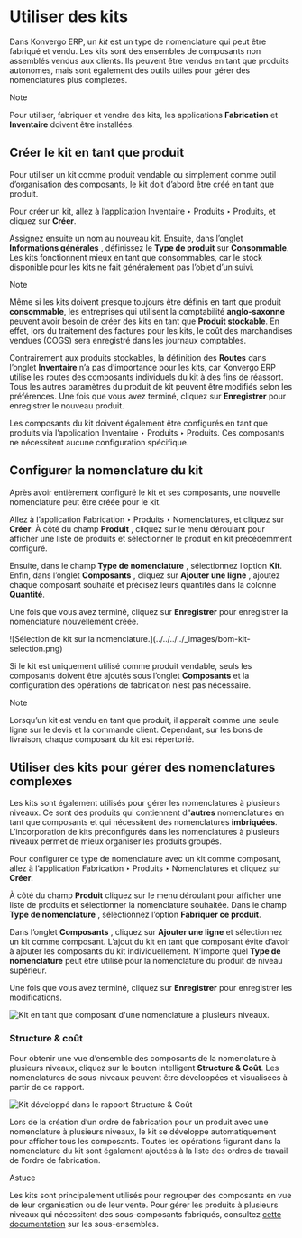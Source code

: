 # Utiliser des kits

Dans Konvergo ERP, un _kit_ est un type de nomenclature qui peut être fabriqué et
vendu. Les kits sont des ensembles de composants non assemblés vendus aux
clients. Ils peuvent être vendus en tant que produits autonomes, mais sont
également des outils utiles pour gérer des nomenclatures plus complexes.

<div class="alert alert-primary">
<p class="alert-title">
Note</p><p>Pour utiliser, fabriquer et vendre des kits, les applications <b>Fabrication</b> et <b>Inventaire</b> doivent être installées.</p>
</div>

## Créer le kit en tant que produit

Pour utiliser un kit comme produit vendable ou simplement comme outil
d’organisation des composants, le kit doit d’abord être créé en tant que
produit.

Pour créer un kit, allez à l’application Inventaire ‣ Produits ‣ Produits, et
cliquez sur **Créer**.

Assignez ensuite un nom au nouveau kit. Ensuite, dans l’onglet **Informations
générales** , définissez le **Type de produit** sur **Consommable**. Les kits
fonctionnent mieux en tant que consommables, car le stock disponible pour les
kits ne fait généralement pas l’objet d’un suivi.

<div class="alert alert-primary">
<p class="alert-title">
Note</p><p>Même si les kits doivent presque toujours être définis en tant que produit <b>consommable</b>, les entreprises qui utilisent la comptabilité <b>anglo-saxonne</b> peuvent avoir besoin de créer des kits en tant que <b>Produit stockable</b>. En effet, lors du traitement des factures pour les kits, le coût des marchandises vendues (COGS) sera enregistré dans les journaux comptables.</p>
</div>

Contrairement aux produits stockables, la définition des **Routes** dans
l’onglet **Inventaire** n’a pas d’importance pour les kits, car Konvergo ERP utilise
les routes des composants individuels du kit à des fins de réassort. Tous les
autres paramètres du produit de kit peuvent être modifiés selon les
préférences. Une fois que vous avez terminé, cliquez sur **Enregistrer** pour
enregistrer le nouveau produit.

Les composants du kit doivent également être configurés en tant que produits
via l’application Inventaire ‣ Produits ‣ Produits. Ces composants ne
nécessitent aucune configuration spécifique.

## Configurer la nomenclature du kit

Après avoir entièrement configuré le kit et ses composants, une nouvelle
nomenclature peut être créée pour le kit.

Allez à l’application Fabrication ‣ Produits ‣ Nomenclatures, et cliquez sur
**Créer**. À côté du champ **Produit** , cliquez sur le menu déroulant pour
afficher une liste de produits et sélectionner le produit en kit précédemment
configuré.

Ensuite, dans le champ **Type de nomenclature** , sélectionnez l’option
**Kit**. Enfin, dans l’onglet **Composants** , cliquez sur **Ajouter une
ligne** , ajoutez chaque composant souhaité et précisez leurs quantités dans
la colonne **Quantité**.

Une fois que vous avez terminé, cliquez sur **Enregistrer** pour enregistrer
la nomenclature nouvellement créée.

![Sélection de kit sur la nomenclature.](../../../../_images/bom-kit-
selection.png)

Si le kit est uniquement utilisé comme produit vendable, seuls les composants
doivent être ajoutés sous l’onglet **Composants** et la configuration des
opérations de fabrication n’est pas nécessaire.

<div class="alert alert-primary">
<p class="alert-title">
Note</p><p>Lorsqu’un kit est vendu en tant que produit, il apparaît comme une seule ligne sur le devis et la commande client. Cependant, sur les bons de livraison, chaque composant du kit est répertorié.</p>
</div>

## Utiliser des kits pour gérer des nomenclatures complexes

Les kits sont également utilisés pour gérer les nomenclatures à plusieurs
niveaux. Ce sont des produits qui contiennent d”**autres** nomenclatures en
tant que composants et qui nécessitent des nomenclatures **imbriquées**.
L’incorporation de kits préconfigurés dans les nomenclatures à plusieurs
niveaux permet de mieux organiser les produits groupés.

Pour configurer ce type de nomenclature avec un kit comme composant, allez à
l’application Fabrication ‣ Produits ‣ Nomenclatures et cliquez sur **Créer**.

À côté du champ **Produit** cliquez sur le menu déroulant pour afficher une
liste de produits et sélectionner la nomenclature souhaitée. Dans le champ
**Type de nomenclature** , sélectionnez l’option **Fabriquer ce produit**.

Dans l’onglet **Composants** , cliquez sur **Ajouter une ligne** et
sélectionnez un kit comme composant. L’ajout du kit en tant que composant
évite d’avoir à ajouter les composants du kit individuellement. N’importe quel
**Type de nomenclature** peut être utilisé pour la nomenclature du produit de
niveau supérieur.

Une fois que vous avez terminé, cliquez sur **Enregistrer** pour enregistrer
les modifications.

![Kit en tant que composant d'une nomenclature à plusieurs
niveaux.](../../../../_images/multilevel-bom-kit.png)

### Structure & coût

Pour obtenir une vue d’ensemble des composants de la nomenclature à plusieurs
niveaux, cliquez sur le bouton intelligent **Structure & Coût**. Les
nomenclatures de sous-niveaux peuvent être développées et visualisées à partir
de ce rapport.

![Kit développé dans le rapport Structure &
Coût](../../../../_images/structure-and-cost-kit.png)

Lors de la création d’un ordre de fabrication pour un produit avec une
nomenclature à plusieurs niveaux, le kit se développe automatiquement pour
afficher tous les composants. Toutes les opérations figurant dans la
nomenclature du kit sont également ajoutées à la liste des ordres de travail
de l’ordre de fabrication.

<div class="alert alert-info">
<p class="alert-title">
Astuce</p><p>Les kits sont principalement utilisés pour regrouper des composants en vue de leur organisation ou de leur vente. Pour gérer les produits à plusieurs niveaux qui nécessitent des sous-composants fabriqués, consultez <a href="sub_assemblies">cette documentation</a> sur les sous-ensembles.</p>
</div>

